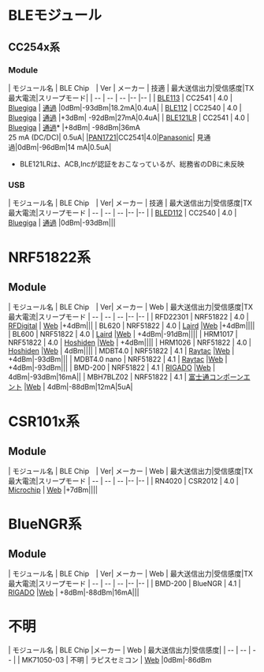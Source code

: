 # BLEモジュール

## CC254x系



### Module

| モジュール名 | BLE Chip　| Ver | メーカー | 技適 | 最大送信出力|受信感度|TX最大電流|スリープモード|
| -- | -- | -- |-- |-- |
| [BLE113](https://www.bluegiga.com/en-US/products/ble113-bluetooth-smart-module/) | CC2541 | 4.0 | [Bluegiga](http://www.bluegiga.com/) | [通過](http://www.tele.soumu.go.jp/giteki/SearchServlet?pageID=jg01_01&PC=007&TC=N&PK=1&FN=352ul&SN=%94F%8F%D8&LN=3&R1=*****&R2=*****) |0dBm|-93dBm|18.2mA|0.4uA|
| [BLE112](https://www.bluegiga.com/en-US/products/ble112-bluetooth-smart-module/) | CC2540 | 4.0 | [Bluegiga](http://www.bluegiga.com/) | [通過](http://www.tele.soumu.go.jp/giteki/SearchServlet?pageID=jg01_01&PC=209&TC=N&PK=1&FN=022acb&SN=%94%46%8F%D8&LN=2&R1=*****&R2=*****) |+3dBm| -92dBm|27mA|0.4uA|
| [BLE121LR](https://www.bluegiga.com/en-US/products/ble121lr-bluetooth-smart-long/) | CC2541 | 4.0 | [Bluegiga](http://www.bluegiga.com/) | [通過](https://www.bluegiga.com/en-US/download/?file=eQs1EzP8S9KiSLoED4OyjA&title=BLE121LR%2520Japan%2520Report%2520and%2520Certificate&filename=BLE121LR_Japan.zip)* |+8dBm| -98dBm|36mA<br>25 mA (DC/DC)| 0.5uA|
|[PAN1721](http://na.industrial.panasonic.com/products/wireless-connectivity/bluetooth/bluetooth-smart-low-energy/series/pan1721-series/CS465)|CC2541|4.0|[Panasonic](http://wwww.panasonic.com)| 見通過|0dBm|-96dBm|14 mA|0.5uA|

* BLE121LRは、ACB,Incが認証をおこなっているが、総務省のDBに未反映

### USB
| モジュール名 | BLE Chip　| Ver| メーカー | 技適 | 最大送信出力|受信感度|TX最大電流|スリープモード
| -- | -- | -- |-- |-- |
| [BLED112](https://www.bluegiga.com/en-US/products/bled112-bluetooth-smart-dongle/) | CC2540 | 4.0 | [Bluegiga](http://www.bluegiga.com/) | [通過](http://www.tele.soumu.go.jp/giteki/SearchServlet?pageID=jg01_01&PC=003&TC=N&PK=1&FN=316dspr&SN=%94%46%8F%D8&LN=30&R1=*****&R2=*****)
|0dBm|-93dBm|||

# NRF51822系

## Module

| モジュール名 | BLE Chip　| Ver| メーカー | Web | 最大送信出力|受信感度|TX最大電流|スリープモード
| -- | -- | -- |-- |-- |
| RFD22301 | NRF51822 | 4.0 | [RFDigital](http://www.rfdigital.com/) | [Web](http://www.rfdigital.com/product/rfd22301-rfduino-ble-smt/index.html) |+4dBm|||
| BL620 | NRF51822 | 4.0 | [Laird](http://www.lairdtech.com) |[Web](http://www.lairdtech.com/products/bl620) |+4dBm||||
| BL600 | NRF51822 | 4.0 | [Laird](http://www.lairdtech.com) |[Web](http://www.lairdtech.com/products/bl600-series) | +4dBm|-91dBm||||
| HRM1017 | NRF51822 | 4.0 | [Hoshiden](http://www.hosiden.co.jp/) |[Web](http://www.hosiden.co.jp/news/product/hrm1017.html) | +4dBm||||
| HRM1026 | NRF51822 | 4.0 | [Hoshiden](http://www.fcl.fujitsu.com/) |[Web](http://www.hosiden.co.jp/news/product/hrm1026.html) | 4dBm||||
| MDBT4.0 | NRF51822 | 4.1 | [Raytac](http://www.raytac.com/) |[Web](http://www.raytac.com/products.php) | +4dBm|-93dBm|||
| MDBT4.0 nano | NRF51822 | 4.1 | [Raytac](http://www.raytac.com/) |[Web](http://www.raytac.com/products.php) | +4dBm|-93dBm|||
| BMD-200 | NRF51822 | 4.1 | [RIGADO](http://www.rigado.com/) |[Web](https://www.rigado.com/product/bmd-200) | 4dBm|-93dBm|16mA||
| MBH7BLZ02 | NRF51822 | 4.1 | [富士通コンポーンエント](http://www.fcl.fujitsu.com/) |[Web](http://www.fcl.fujitsu.com/downloads/services/wireless-modules/mbh7blz01.pdf) | 4dBm|-88dBm|12mA|5uA|


# CSR101x系

## Module
| モジュール名 | BLE Chip　| Ver| メーカー | Web | 最大送信出力|受信感度|TX最大電流|スリープモード
| -- | -- | -- |-- |-- |
| RN4020 | CSR2012 | 4.0 | [Microchip](http://www.microchip.com/) | [Web](http://ww1.microchip.com/downloads/en/DeviceDoc/50002279A.pdf) |+7dBm||||

# BlueNGR系

## Module
| モジュール名 | BLE Chip　| Ver| メーカー | Web | 最大送信出力|受信感度|TX最大電流|スリープモード
| -- | -- | -- |-- |-- |
| BMD-200 | BlueNGR | 4.1 | [RIGADO](http://www.rigado.com/) |[Web](https://www.rigado.com/product/bmd-100) | +8dBm|-88dBm|16mA|||

# 不明

| モジュール名 | BLE Chip |メーカー | Web | 最大送信出力|受信感度|
| -- | -- | -- |
| MK71050-03 | 不明 | ラピスセミコン | [Web](http://www.lapis-semi.com/jp/semicon/telecom/landing/mk71050-03.html) |0dBm|-86dBm
